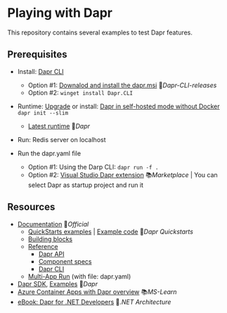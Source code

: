# Playing with Dapr

This repository contains several examples to test Dapr features.

## Prerequisites

- Install: [Dapr CLI](https://docs.dapr.io/getting-started/install-dapr-cli)
  - Option #1: [Downalod and install the dapr.msi](https://github.com/dapr/cli/releases/latest) 👤*Dapr-CLI-releases*
  - Option #2: `winget install Dapr.CLI`
- Runtime: [Upgrade](https://docs.dapr.io/operations/hosting/self-hosted/self-hosted-upgrade) or install: [Dapr in self-hosted mode without Docker](https://docs.dapr.io/operations/hosting/self-hosted/self-hosted-no-docker) `dapr init --slim`
  - [Latest runtime](https://github.com/dapr/dapr/releases/latest) 👤*Dapr*

- Run: Redis server on localhost
- Run the dapr.yaml file
  - Option #1: Using the Darp CLI: `dapr run -f .`
  - Option #2: [Visual Studio Dapr extension](https://marketplace.visualstudio.com/items?itemName=ms-azuretools.vs-dapr) 📚*Marketplace* | You can select Dapr as startup project and run it

## Resources

- [Documentation](https://docs.dapr.io) 📓*Official*
  - [QuickStarts examples](https://docs.dapr.io/getting-started/quickstarts) | [Example code](https://github.com/dapr/quickstarts) 👤*Dapr Quickstarts*
  - [Building blocks](https://docs.dapr.io/developing-applications/building-blocks)
  - [Reference](https://docs.dapr.io/reference)
    - [Dapr API](https://docs.dapr.io/reference/api)
    - [Component specs](https://docs.dapr.io/reference/components-reference)
    - [Dapr CLI](https://docs.dapr.io/reference/cli)
  - [Multi-App Run](https://docs.dapr.io/developing-applications/local-development/multi-app-dapr-run) (with file: dapr.yaml)
- [Dapr SDK](https://github.com/dapr/dotnet-sdk), [Examples](https://github.com/dapr/dotnet-sdk/tree/master/examples) 👤*Dapr*
- [Azure Container Apps with Dapr overview](https://learn.microsoft.com/en-us/azure/container-apps/dapr-overview) 📚*MS-Learn*
- [eBook: Dapr for .NET Developers](https://github.com/dotnet-architecture/eBooks/blob/1ed30275281b9060964fcb2a4c363fe7797fe3f3/current/dapr-for-net-developers/Dapr-for-NET-Developers.pdf) 👤*.NET Architecture*